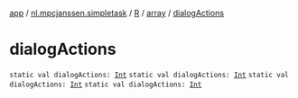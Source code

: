 [app](../../../index.md) / [nl.mpcjanssen.simpletask](../../index.md) / [R](../index.md) / [array](index.md) / [dialogActions](.)

# dialogActions

`static val dialogActions: `[`Int`](https://kotlinlang.org/api/latest/jvm/stdlib/kotlin/-int/index.html)
`static val dialogActions: `[`Int`](https://kotlinlang.org/api/latest/jvm/stdlib/kotlin/-int/index.html)
`static val dialogActions: `[`Int`](https://kotlinlang.org/api/latest/jvm/stdlib/kotlin/-int/index.html)
`static val dialogActions: `[`Int`](https://kotlinlang.org/api/latest/jvm/stdlib/kotlin/-int/index.html)